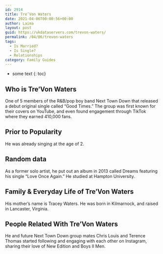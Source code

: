 ```yaml
---
id: 2914
title: Tre’Von Waters
date: 2021-04-06T00:00:56+00:00
author: Laima
layout: post
guid: https://ukdataservers.com/trevon-waters/
permalink: /04/06/trevon-waters
tags:
  - Is Married?
  - Is Single?
  - Relationships
category: Family Guides
---
```


* some text
{: toc}


## Who is Tre’Von Waters
                  
                  
                  
One of 5 members of the R&B/pop boy band Next Town Down that released a debut original single called &#8220;Good Times.&#8221; The group was first known for their covers on YouTube, and even found engagement through TikTok where they earned 410,000 fans. 
                  
              
            
              
            
                
                
                
## Prior to Popularity
                  
                  
                  
He was already singing at the age of 2. 
                  
              
            
              
            
                
                
                
## Random data
                  
                  
                  
As a former solo artist, he put out an album in 2013 called Dreams featuring his single &#8220;Love Once Again.&#8221; He studied at Hampton University.
                  
              
            
              
            
                
                
                
## Family & Everyday Life of Tre’Von Waters
                  
                  
                  
His mother&#8217;s name is Tracey Waters. He was born in Kilmarnock, and raised in Lancaster, Virginia.
                  
              
            
              
            
                
                
                
## People Related With Tre’Von Waters
                  
                  
                  
He and future Next Town Down group mates Chris Louis and Terence Thomas started following and engaging with each other on Instagram, sharing their love of New Edition and Boys II Men. 
                  
              
            
              
            
                
              
            
              
              
            
            
              
            
          
          
          